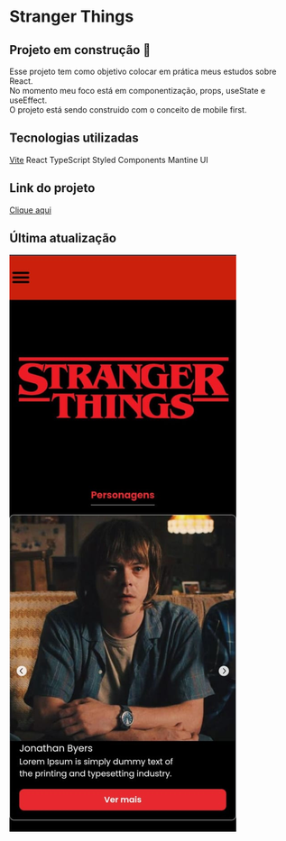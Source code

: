 # Stranger Things

## Projeto em construção 🔨

Esse projeto tem como objetivo colocar em prática meus estudos sobre React.
<br/>
No momento meu foco está em componentização, props, useState e useEffect.
<br/>
O projeto está sendo construido com o conceito de mobile first.

## Tecnologias utilizadas

<a href="https://vitejs.dev/">Vite</a>
<a hred="https://react.dev/">React</a>
<a hred="https://www.typescriptlang.org/">TypeScript</a>
<a hred="https://styled-components.com/">Styled Components</a>
<a hred="https://mantine.dev/">Mantine UI</a>

## Link do projeto
<a href="https://stranger-things-sable.vercel.app/">Clique aqui</a>

## Última atualização
<img src="./public/img/print.jpeg">


